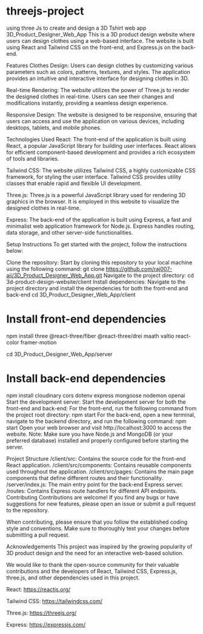 # threejs-project
using three Js to create and design a 3D Tshirt web app 
3D_Product_Designer_Web_App
This is a 3D product design website where users can design clothes using a web-based interface. The website is built using React and Tailwind CSS on the front-end, and Express.js on the back-end.

Features
Clothes Design: Users can design clothes by customizing various parameters such as colors, patterns, textures, and styles. The application provides an intuitive and interactive interface for designing clothes in 3D.

Real-time Rendering: The website utilizes the power of Three.js to render the designed clothes in real-time. Users can see their changes and modifications instantly, providing a seamless design experience.

Responsive Design: The website is designed to be responsive, ensuring that users can access and use the application on various devices, including desktops, tablets, and mobile phones.

Technologies Used
React: The front-end of the application is built using React, a popular JavaScript library for building user interfaces. React allows for efficient component-based development and provides a rich ecosystem of tools and libraries.

Tailwind CSS: The website utilizes Tailwind CSS, a highly customizable CSS framework, for styling the user interface. Tailwind CSS provides utility classes that enable rapid and flexible UI development.

Three.js: Three.js is a powerful JavaScript library used for rendering 3D graphics in the browser. It is employed in this website to visualize the designed clothes in real-time.

Express: The back-end of the application is built using Express, a fast and minimalist web application framework for Node.js. Express handles routing, data storage, and other server-side functionalities.

Setup Instructions
To get started with the project, follow the instructions below:

Clone the repository: Start by cloning this repository to your local machine using the following command:
git clone https://github.com/raj007-aii/3D_Product_Designer_Web_App.git
Navigate to the project directory:
cd 3d-product-design-website/client
Install dependencies: Navigate to the project directory and install the dependencies for both the front-end and back-end
cd 3D_Product_Designer_Web_App/client

# Install front-end dependencies
npm install three @react-three/fiber @react-three/drei maath valtio react-color framer-motion   

cd 3D_Product_Designer_Web_App/server

# Install back-end dependencies
npm install cloudinary cors dotenv express mongoose nodemon openai
Start the development server: Start the development server for both the front-end and back-end:
For the front-end, run the following command from the project root directory:
npm start
For the back-end, open a new terminal, navigate to the backend directory, and run the following command:
npm start
Open your web browser and visit http://localhost:3000 to access the website.
Note: Make sure you have Node.js and MongoDB (or your preferred database) installed and properly configured before starting the server.

Project Structure
/client/src: Contains the source code for the front-end React application.
/client/src/components: Contains reusable components used throughout the application.
/client/src/pages: Contains the main page components that define different routes and their functionality.
/server/index.js: The main entry point for the back-end Express server.
/routes: Contains Express route handlers for different API endpoints.
Contributing
Contributions are welcome! If you find any bugs or have suggestions for new features, please open an issue or submit a pull request to the repository.

When contributing, please ensure that you follow the established coding style and conventions. Make sure to thoroughly test your changes before submitting a pull request.

Acknowledgements
This project was inspired by the growing popularity of 3D product design and the need for an interactive web-based solution.

We would like to thank the open-source community for their valuable contributions and the developers of React, Tailwind CSS, Express.js, three.js, and other dependencies used in this project.

React: https://reactjs.org/

Tailwind CSS: https://tailwindcss.com/

Three.js: https://threejs.org/

Express: https://expressjs.com/
